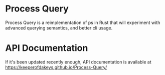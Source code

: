 # Process Query
Process Query is a reimplementation of ps in Rust that will experiment with advanced querying semantics, and better cli usage.

# API Documentation
If it's been updated recently enough, API documentation is available at https://keeperofdakeys.github.io/Process-Query/
